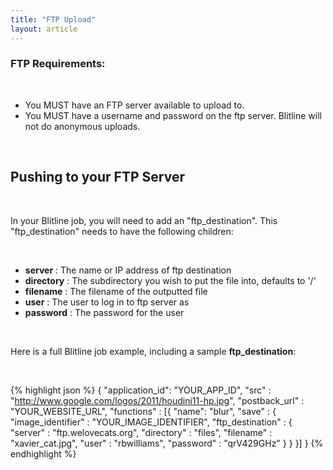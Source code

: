 ```yaml
---
title: "FTP Upload"
layout: article
---
```


### FTP Requirements:

<br/>

- You MUST have an FTP server available to upload to.
- You MUST have a username and password on the ftp server. Blitline will not do anonymous uploads.

<br/>

## Pushing to your FTP Server

<br/>

In your Blitline job, you will need to add an "ftp_destination". This "ftp_destination" needs to have the following children:

<br/>

- **server** : The name or IP address of ftp destination
- **directory** : The subdirectory you wish to put the file into, defaults to '/'
- **filename** : The filename of the outputted file
- **user** : The user to log in to ftp server as
- **password** : The password for the user

<br/>

Here is a full Blitline job example, including a sample **ftp_destination**:

<br/>

{% highlight json %}
{
  "application_id": "YOUR_APP_ID",
  "src" : "http://www.google.com/logos/2011/houdini11-hp.jpg",
  "postback_url" : "YOUR_WEBSITE_URL",
  "functions" : [{
      "name": "blur",
      "save" : {
          "image_identifier" : "YOUR_IMAGE_IDENTIFIER",
          "ftp_destination" : {
              "server" : "ftp.welovecats.org",
              "directory" : "files",
              "filename" : "xavier_cat.jpg",
              "user" : "rbwilliams",
              "password" : "qrV429GHz"
          }
      }
    }]
  }
{% endhighlight %}
